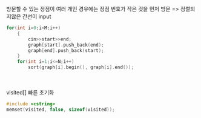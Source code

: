 방문할 수 있는 정점이 여러 개인 경우에는 정점 번호가 작은 것을 먼저 방문
=> 정렬되지않은 간선이 input
```cpp
for(int i=0;i<M;i++)
    {
        cin>>start>>end;
        graph[start].push_back(end);
        graph[end].push_back(start);
    }
    for(int i=1;i<=N;i++)
        sort(graph[i].begin(), graph[i].end());
```
<br><br>
visited[] 빠른 초기화
```cpp
#include <cstring>
memset(visited, false, sizeof(visited));
```
<br><br>
